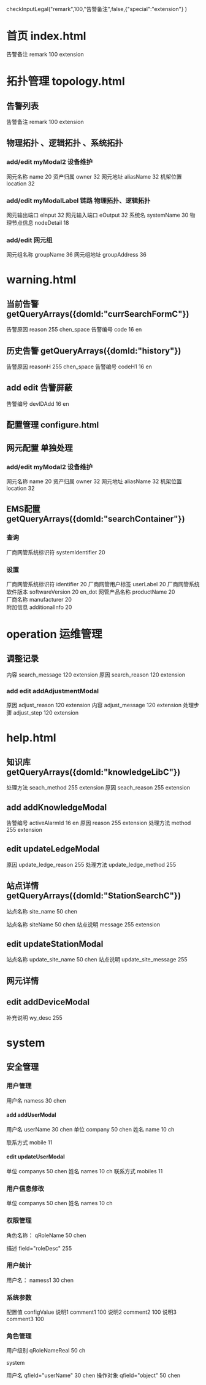 checkInputLegal("remark",100,"告警备注",false,{"special":"extension"} )

# 首页 index.html 
告警备注 remark 100 extension

# 拓扑管理 topology.html 
## 告警列表
告警备注 remark 100 extension
## 物理拓扑 、逻辑拓扑 、系统拓扑
### add/edit myModal2 设备维护

网元名称 name 20
资产归属 owner 32
网元地址 aliasName 32
机架位置 location 32


### add/edit myModalLabel 链路  物理拓扑、逻辑拓扑
网元输出端口	eInput 32
网元输入端口	eOutput 32
系统名	systemName 30
物理节点信息 nodeDetail 18


### add/edit 网元组
网元组名称 groupName 36
网元组地址 groupAddress 36

# warning.html 


## 当前告警  getQueryArrays({domId:"currSearchFormC"})
告警原因 reason 255 chen_space
告警编号 code 16 en




## 历史告警 getQueryArrays({domId:"history"})
告警原因 reasonH 255 chen_space
告警编号 codeH1 16 en



## add edit 告警屏蔽
告警编号 devIDAdd 16 en 


## 配置管理 configure.html 

## 网元配置 单独处理

### add/edit myModal2 设备维护


网元名称 name 20
资产归属 owner 32
网元地址 aliasName 32
机架位置 location 32




## EMS配置 getQueryArrays({domId:"searchContainer"})
### 查询
厂商网管系统标识符 systemIdentifier 20

### 设置
厂商网管系统标识符	identifier 20
厂商网管用户标签	userLabel 20
厂商网管系统软件版本 softwareVersion 20	en_dot
网管产品名称 productName 20	 
厂商名称 manufacturer 20	 
附加信息 additionalInfo	20




# operation 运维管理

## 调整记录
内容 search_message 120 extension
原因 search_reason 120 extension

### add edit  addAdjustmentModal
原因 adjust_reason 120 extension
内容 adjust_message 120 extension
处理步骤 adjust_step 120 extension




# help.html 

## 知识库 getQueryArrays({domId:"knowledgeLibC"})

处理方法 seach_method 255 extension
原因 seach_reason 255 extension

## add   addKnowledgeModal
告警编号 activeAlarmId 16 en 
原因 reason 255 extension
处理方法 method 255 extension
 
## edit updateLedgeModal
原因 update_ledge_reason 255
处理方法 update_ledge_method 255


## 站点详情 getQueryArrays({domId:"StationSearchC"})
站点名称 site_name 50 chen

站点名称 siteName 50 chen
站点说明 message 255 extension

## edit updateStationModal
站点名称 update_site_name 50 chen
站点说明 update_site_message 255


## 网元详情

## edit  addDeviceModal
补充说明 wy_desc 255


# system 
## 安全管理


### 用户管理
用户名 namess 30 chen



#### add  addUserModal

用户名 userName 30 chen
单位 company 50 chen
姓名 name 10 ch

联系方式 mobile 11

#### edit  updateUserModal

<!-- 用户名 username  不可修改  -->
单位 companys 50 chen
姓名 names 10 ch
联系方式 mobiles 11


### 用户信息修改

单位 companys 50 chen
姓名 names 10 ch 


### 权限管理
角色名称：  qRoleName 50 chen


描述  field="roleDesc" 255
### 用户统计

用户名： namess1 30 chen


### 系统参数

配置值 configValue
说明1 comment1 100
说明2 comment2 100
说明3 comment3 100


### 角色管理

用户级别  qRoleNameReal 50 ch 




system 

用户名 qfield="userName"  30 chen 
操作对象 qfield="object" 50 chen